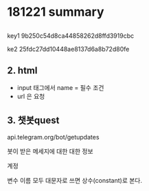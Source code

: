 # 181221 summary

## 

key1 9b250c54d8ca44858262d8ffd3919cbc

ke2 25fdc27dd10448ae8137d6a8b72d80fe

## 2. html

* input 태그에서 name = 필수 조건
* url 은 요청



## 3. 챗봇quest

api.telegram.org/bot<key>/getupdates

봇이 받은 메세지에 대한 대한 정보

계정

변수 이름 모두 대문자로 쓰면 상수(constant)로 본다.